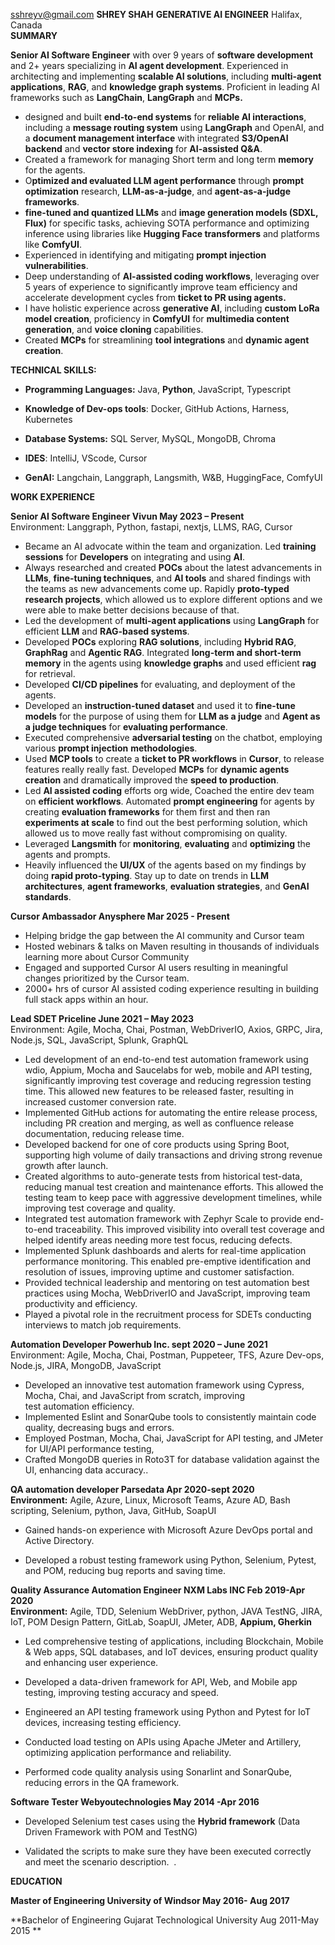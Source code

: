 sshreyv@gmail.com                                                  **SHREY SHAH**
				**GENERATIVE AI ENGINEER**                        Halifax, Canada  
**SUMMARY**                                             

**Senior AI Software Engineer** with over 9 years of **software development** and 2+ years specializing in **AI agent development**. Experienced in architecting and implementing **scalable AI solutions**, including **multi-agent applications**, **RAG**, and **knowledge graph systems**. Proficient in leading AI frameworks such as **LangChain**, **LangGraph** and **MCPs.**

* designed and built **end-to-end systems** for **reliable AI interactions**, including a **message routing system** using **LangGraph** and OpenAI, and a **document management interface** with integrated **S3/OpenAI backend** and **vector store indexing** for **AI-assisted Q\&A**.  
* Created a framework for managing Short term and long term **memory** for the agents.  
* O**ptimized and evaluated LLM agent performance** through **prompt optimization** research, **LLM-as-a-judge**, and **agent-as-a-judge frameworks**.   
* **fine-tuned and quantized LLMs** and **image generation models (SDXL, Flux)** for specific tasks, achieving SOTA performance and optimizing inference using libraries like **Hugging Face transformers** and platforms like **ComfyUI**.   
* Experienced in identifying and mitigating **prompt injection vulnerabilities**.  
* Deep understanding of **AI-assisted coding workflows**, leveraging over 5 years of experience to significantly improve team efficiency and accelerate development cycles from **ticket to PR using agents.**  
* I have holistic experience across **generative AI**, including **custom LoRa model creation**, proficiency in **ComfyUI** for **multimedia content generation**, and **voice cloning** capabilities.   
* Created **MCPs** for streamlining **tool integrations** and **dynamic agent creation**.

**TECHNICAL SKILLS:** 

* **Programming Languages:** Java, **Python**, JavaScript, Typescript

* **Knowledge of Dev-ops tools**: Docker, GitHub Actions, Harness, Kubernetes  
* **Database Systems:** SQL Server, MySQL, MongoDB, Chroma 

* **IDES**: IntelliJ, VScode, Cursor

* **GenAI:**  Langchain, Langgraph, Langsmith, W\&B, HuggingFace, ComfyUI


**WORK EXPERIENCE**

**Senior AI Software Engineer		                        	 Vivun			                                      May 2023 – Present**  
Environment: Langgraph, Python, fastapi, nextjs, LLMS, RAG, Cursor

* Became an AI advocate within the team and organization. Led **training sessions** for **Developers** on integrating and using **AI**.  
* Always researched and created **POCs** about the latest advancements in **LLMs**, **fine-tuning techniques**, and **AI tools** and shared findings with the teams as new advancements come up. Rapidly **proto-typed research projects**, which allowed us to explore different options and we were able to make better decisions because of that.  
* Led the development of **multi-agent applications** using **LangGraph** for efficient **LLM** and **RAG-based systems**.  
* Developed **POCs** exploring **RAG solutions**, including **Hybrid RAG**, **GraphRag** and **Agentic RAG**. Integrated **long-term and short-term memory** in the agents using **knowledge graphs** and used efficient **rag** for retrieval.  
* Developed **CI/CD pipelines** for evaluating, and deployment of the agents.  
* Developed an **instruction-tuned dataset** and used it to **fine-tune models** for the purpose of using them for **LLM as a judge** and **Agent as a judge techniques** for **evaluating performance**.  
* Executed comprehensive **adversarial testing** on the chatbot, employing various **prompt injection** **methodologies**.  
* Used **MCP tools** to create a **ticket to PR workflows** in **Cursor**, to release features really really fast. Developed **MCPs** for **dynamic agents creation** and dramatically improved the **speed to production**.  
* Led **AI assisted coding** efforts org wide, Coached the entire dev team on **efficient workflows**. Automated **prompt engineering** for agents by creating **evaluation frameworks** for them first and then ran **experiments at scale** to find out the best performing solution, which allowed us to move really fast without compromising on quality.  
* Leveraged **Langsmith** for **monitoring**, **evaluating** and **optimizing** the agents and prompts.  
* Heavily influenced the **UI/UX** of the agents based on my findings by doing **rapid proto-typing**. Stay up to date on trends in **LLM architectures**, **agent frameworks**, **evaluation strategies**, and **GenAI standards**.

**Cursor Ambassador 			                     Anysphere	   		                                       Mar 2025 \- Present**

* Helping bridge the gap between the AI community and Cursor team  
* Hosted webinars & talks on Maven  resulting in thousands of individuals learning more about Cursor Community  
* Engaged and supported Cursor AI users resulting in meaningful changes prioritized by the Cursor team.   
* 2000+ hrs of cursor AI assisted coding experience resulting in building full stack apps within an hour.

**Lead SDET		                                                   Priceline				              	     June 2021 – May 2023**  
Environment: Agile, Mocha, Chai, Postman, WebDriverIO, Axios, GRPC, Jira, Node.js, SQL, JavaScript, Splunk, GraphQL

* Led development of an end-to-end test automation framework using wdio, Appium, Mocha and Saucelabs for web, mobile and API testing, significantly improving test coverage and reducing regression testing time. This allowed new features to be released faster, resulting in increased customer conversion rate.  
* Implemented GitHub actions for automating the entire release process, including PR creation and merging, as well as confluence release documentation, reducing release time.  
* Developed backend for one of  core products using Spring Boot, supporting high volume of daily transactions and driving strong revenue growth after launch.  
* Created algorithms to auto-generate tests from historical test-data, reducing manual test creation and maintenance efforts. This allowed the testing team to keep pace with aggressive development timelines, while improving test coverage and quality.  
* Integrated test automation framework with Zephyr Scale to provide end-to-end traceability. This improved visibility into overall test coverage and helped identify areas needing more test focus, reducing defects.  
* Implemented Splunk dashboards and alerts for real-time application performance monitoring. This enabled pre-emptive identification and resolution of issues, improving uptime and customer satisfaction.  
* Provided technical leadership and mentoring on test automation best practices using Mocha, WebDriverIO and JavaScript, improving team productivity and efficiency.  
* Played a pivotal role in the recruitment process for SDETs conducting interviews to match job requirements.  
  


**Automation Developer				Powerhub Inc.				                    sept 2020 – June 2021**  
Environment: Agile, Mocha, Chai, Postman, Puppeteer, TFS, Azure Dev-ops, Node.js, JIRA, MongoDB, JavaScript

* Developed an innovative test automation framework using Cypress, Mocha, Chai, and JavaScript from scratch, improving  
  test automation efficiency.  
* Implemented Eslint and SonarQube tools to consistently maintain code quality, decreasing bugs and errors.  
* Employed Postman, Mocha, Chai, JavaScript for API testing, and JMeter for UI/API performance testing,   
* Crafted MongoDB queries in Roto3T for database validation against the UI, enhancing data accuracy..


**QA automation developer		                   Parsedata 			                                      Apr 2020-sept 2020**  
**Environment:** Agile, Azure, Linux, Microsoft Teams, Azure AD, Bash scripting, Selenium, python, Java, GitHub, SoapUI

* Gained hands-on experience with Microsoft Azure DevOps portal and Active Directory.

* Developed a robust testing framework using Python, Selenium, Pytest, and POM, reducing bug reports and saving time.

**Quality Assurance Automation Engineer		    NXM Labs INC 	                	                        Feb 2019-Apr 2020**  
**Environment:** Agile, TDD, Selenium WebDriver, python, JAVA TestNG, JIRA, IoT, POM Design Pattern, GitLab, SoapUI, JMeter, ADB, **Appium, Gherkin**

* Led comprehensive testing of applications, including Blockchain, Mobile & Web apps, SQL databases, and IoT devices, ensuring product quality and enhancing user experience.

* Developed a data-driven framework for API, Web, and Mobile app testing, improving testing accuracy and speed.

* Engineered an API testing framework using Python and Pytest for IoT devices, increasing testing efficiency.

* Conducted load testing on APIs using Apache JMeter and Artillery, optimizing application performance and reliability.

* Performed code quality analysis using Sonarlint and SonarQube, reducing errors in the QA framework.


**Software Tester	        		         Webyoutechnologies                                                          May 2014 \-Apr 2016** 

* Developed Selenium test cases using the **Hybrid framework** (Data Driven Framework with POM and TestNG)

* Validated the scripts to make sure they have been executed correctly and meet the scenario description.  . 


**EDUCATION** 

**Master of Engineering                                University of Windsor                                                  May 2016- Aug 2017**                                 

**Bachelor of Engineering                     Gujarat Technological University                                        Aug 2011-May 2015 **  
